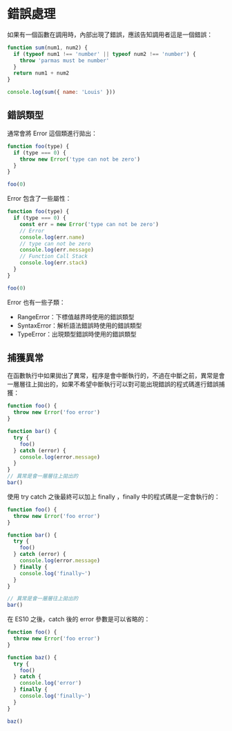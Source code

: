 # 錯誤處理

如果有一個函數在調用時，內部出現了錯誤，應該告知調用者這是一個錯誤：

```js
function sum(num1, num2) {
  if (typeof num1 !== 'number' || typeof num2 !== 'number') {
    throw 'parmas must be number'
  }
  return num1 + num2
}

console.log(sum({ name: 'Louis' }))
```

## 錯誤類型

通常會將 Error 這個類進行拋出：

```js
function foo(type) {
  if (type === 0) {
    throw new Error('type can not be zero')
  }
}

foo(0)
```

Error 包含了一些屬性：

```js
function foo(type) {
  if (type === 0) {
    const err = new Error('type can not be zero')
    // Error
    console.log(err.name)
    // type can not be zero
    console.log(err.message)
    // Function Call Stack
    console.log(err.stack)
  }
}

foo(0)
```

Error 也有一些子類：

- RangeError：下標值越界時使用的錯誤類型
- SyntaxError：解析語法錯誤時使用的錯誤類型
- TypeError：出現類型錯誤時使用的錯誤類型

## 捕獲異常

在函數執行中如果拋出了異常，程序是會中斷執行的，不過在中斷之前，異常是會一層層往上拋出的，如果不希望中斷執行可以對可能出現錯誤的程式碼進行錯誤捕獲：

```js
function foo() {
  throw new Error('foo error')
}

function bar() {
  try {
    foo()
  } catch (error) {
    console.log(error.message)
  }
}
// 異常是會一層層往上拋出的
bar()
```

使用 try catch 之後最終可以加上 finally ，finally 中的程式碼是一定會執行的：

```js
function foo() {
  throw new Error('foo error')
}

function bar() {
  try {
    foo()
  } catch (error) {
    console.log(error.message)
  } finally {
    console.log('finally~')
  }
}

// 異常是會一層層往上拋出的
bar()
```

在 ES10 之後，catch 後的 error 參數是可以省略的：

```js
function foo() {
  throw new Error('foo error')
}

function baz() {
  try {
    foo()
  } catch {
    console.log('error')
  } finally {
    console.log('finally~')
  }
}

baz()
```
